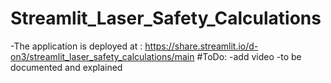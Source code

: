 # Streamlit_Laser_Safety_Calculations



-The application is deployed at : https://share.streamlit.io/d-on3/streamlit_laser_safety_calculations/main
#ToDo:
-add video 
-to be documented and explained 
